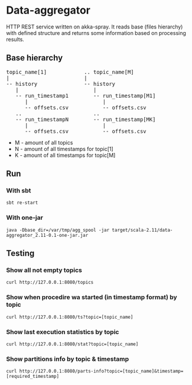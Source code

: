 # Data-aggregator

HTTP REST service written on akka-spray. It reads base (files hierarchy) with defined structure
and returns some information based on processing results.

## Base hierarchy
<pre>
topic_name[1]            .. topic_name[M]
|                        |
-- history               -- history
   |                        |
   -- run_timestamp1        -- run_timestamp[M1]
      |                        |
      -- offsets.csv           -- offsets.csv
   ..                       ..
   -- run_timestampN        -- run_timestamp[MK]
      |                        |
      -- offsets.csv           -- offsets.csv
</pre>

* M - amount of all topics
* N - amount of all timestamps for topic[1]
* K - amount of all timestamps for topic[M]

## Run

### With sbt

```
sbt re-start
```

### With one-jar

```
java -Dbase_dir=/var/tmp/agg_spool -jar target/scala-2.11/data-aggregator_2.11-0.1-one-jar.jar
```

## Testing

### Show all not empty topics

```
curl http://127.0.0.1:8080/topics
```

### Show when procedire wa started (in timestamp format) by topic

```
curl http://127.0.0.1:8080/ts?topic=[topic_name]
```

### Show last execution statistics by topic

```
curl http://127.0.0.1:8080/stat?topic=[topic_name]
```

### Show partitions info by topic & timestamp

```
curl http://127.0.0.1:8080/parts-info?topic=[topic_name]&timestamp=[required_timestamp]
```
